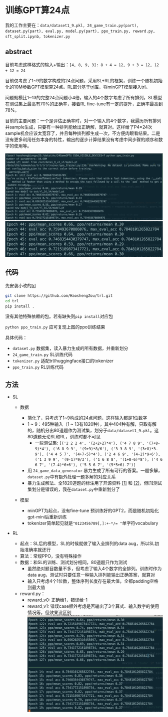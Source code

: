 # 训练GPT算24点
我的工作主要在：`data/dataset1_9.pkl, 24_game_train.py(part), dataset.py(part), eval.py, model.py(part), ppo_train.py, reward.py, sft_split.ipynb, tokenizer.py`

## abstract
目前考虑这样格式的输入+输出：`[4, 8, 9, 3]: 8 + 4 = 12, 9 + 3 = 12, 12 + 12 = 24`

目前仅考虑了1~9的数字构成的24点问题，采用SL+RL的框架，训练一个随机初始化的10M参数GPT模型算24点。RL部分基于[trl](https://github.com/lvwerra/trl)库，将minGPT模型接入trl。

问题规模比1~13的完整24点问题小4倍，输入的4个数字考虑了所有排列，SL模型在测试集上最高有70%的正确率，接着RL fine-tune有一定的提升，正确率最高到78%。

目前的主要问题：一个是评估正确率时，对一个输入的4个数字，我遍历所有排列并sample生成，只要有一种排列能给出正确解，就算对。这样给了P4=24次sample机会应该太宽容了，并且每种排列都生成一次，不方便肉眼看结果。二是没有更多利用任务本身的特性，输出的逐步计算结果没有考虑中间步骤的顺序和数字的使用等。

![res1](img/result1.png)
![res2](img/result2.png)

## 代码
先安装小改的[trl](https://github.com/HaoshengZou/trl)
```bash
git clone https://github.com/HaoshengZou/trl.git
cd trl
pip install .
```
没有其他特殊依赖的包。若有缺失则`pip install`对应包

`python ppo_train.py` 应可复现上图的ppo训练结果

具体代码：
- `dataset.py` 数据集，读入暴力生成的所有数据，并重新划分
- `24_game_train.py` SL训练代码
- `tokenizer.py` 适配trl/huggingface接口的tokenizer
- `ppo_train.py` RL训练代码


## 方法

- SL
  - 数据
    - 简化了，只考虑了1~9构成的24点问题，这样输入都是1位数字
    - 1 ~ 9：495种输入（1 ~ 13有1820种），其中404种有解，只取有解的，随机分出80道题作为测试集，划分于`data/dataset1_9.pkl`。这80道题无论SL和RL，训练时都不可见
      - 一些测试集: `[('2 2 2 4', '(2+2+2)*4'), ('4 7 8 9', '(7+8-9)*4'), ('6 8 9 9', '(9+9)*8/6'), ('3 3 8 9', '(3+8)*3-9'), ('4 4 5 7', '(4+7-5)*4'), ('2 4 6 9', '(4-2)*9+6'), ('1 3 9 9', '(9-1)*9/3'), ('1 6 8 8', '(1+8-6)*8'), ('4 6 6 7', '(7-4)*6+6'), ('5 5 6 7', '(5*5+6)-7')]`
    - 用 `24_game_data_generator` 暴力生成了所有可行的答案。一题多解，`dataset.py`中有额外处理一题多解的对应关系 
    - 暴力生成解法、全1820道题的标注用了开源资料 [[1]](https://github.com/zhangfaen/24GameGPT) 和 [[2]](https://github.com/imkuang/game_24/blob/master/answer.txt)，但[1]测试集划分是错误的，我在`dataset.py`中重新划分了
    
  - 模型 
    - minGPT为起点，没有fine-tune 预训练好的GPT2，而是随机初始化gpt-mini后重新训练
    - tokenizer简单起见就是`"0123456789[,]:+-*/= "`单字符vocabulary

- RL
  - 起点：SL后的模型，SL的时候就做了输入全排列的data aug，所以SL初始准确率就还行 
  - 算法：常规PPO，没有特殊操作
  - 数据：和SL的训练、测试划分相同，80道题只作为测试
    - 虽然绝对题目数量不多，但考虑了输入4个数字的全排列。训练时作为data aug，测试时只要任意一种输入排列能输出正确答案，就算对
    - 输入只考虑4个1位数，整体序列长度存在最大值，全都padding空格到最大值
  - reward.py：
    - reward_v0: 正确给1，错误给-1
    - reward_v1: 错误case额外考虑是否输出了3个算式、输入数字的使用情况等，但效果没区别
     ![res-r](img/result-rew.png)
